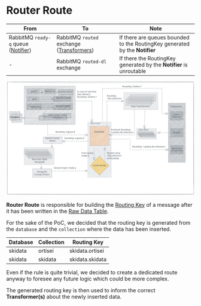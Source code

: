 # Router Route

| From | To | Note |
| - | - | - |
| RabbitMQ `ready-q` queue ([Notifier](notifier.md)) | RabbitMQ `routed` exchange ([Transformers](transformer.md)) | If there are queues bounded to the RoutingKey generated by the **Notifier** |
| - | RabbitMQ `routed-dl` exchange | If there the RoutingKey generated by the **Notifier** is unroutable |

![router-route](../assets/router-route.svg)

**Router Route** is responsible for building the [Routing Key](../rabbitmq.md#routing-key) of a message after it has been written in the [Raw Data Table](../raw-data-table.md).

For the sake of the PoC, we decided that the routing key is generated from the `database` and the `collection` where the data has been inserted.

| Database | Collection | Routing Key |
| - | - | - |
| skidata | ortisei | skidata.ortisei | 
| skidata | skidata | skidata.skidata |

Even if the rule is quite trivial, we decided to create a dedicated route anyway to foresee any future logic which could be more complex.

The generated routing key is then used to inform the correct **Transformer(s)** about the newly inserted data.